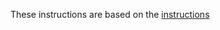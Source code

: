 
These instructions are based on the [instructions](http://central.sonatype.org/pages/ossrh-guide.html)